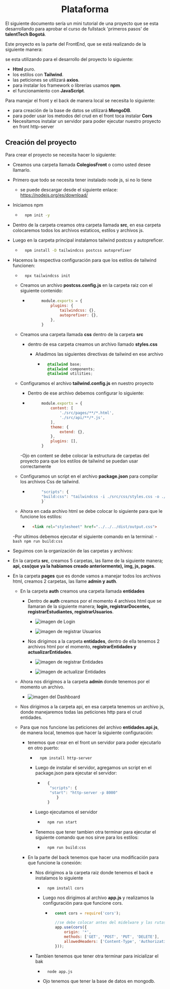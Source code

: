 <h1 align='center'>Plataforma</h1>

El siguiente documento sería un mini tutorial de una proyecto que se esta desarrollando para aprobar el curso de fullstack 'primeros pasos' de **talentTech Bogotá**.


Este proyecto es la parte del FrontEnd, que se está realizando de la siguiente manera:


se esta utilizando para el desarrollo del proyecto lo siguiente:

- **Html** puro.
- los estilos con **Tailwind**.
- las peticiones se utilizará **axios**.
- para instalar los framework o librerias usamos **npm**.
- el funcionamiento con **JavaScript**.

Para manejar el front y el back de manera local se necesita lo siguiente:

- para creación de la base de datos se utilizará **MongoDB**.
- para poder usar los metodos del crud en el front toca instalar **Cors**
- Necesitamos instalar un servidor para poder ejecutar nuestro proyecto en front http-server

## Creación del proyecto

Para crear el proyecto se necesita hacer lo siguiente:

- Creamos una carpeta llamada **ColegiosFront** o como usted desee llamarlo.

- Primero que todo se necesita tener instalado node js, si no lo tiene 
    - se puede descargar desde el siguiente enlace: https://nodejs.org/es/download/

- Iniciamos npm
    - ```bash
        npm init -y
      ```

- Dentro de la carpeta creamos otra carpeta llamada **src**, en esa carpeta colocaremos todos los archivos estaticos, estilos y archivos js.

- Luego en la carpeta principal instalamos tailwind postcss y autopreficer.
    - ```bash
        npm install -D tailwindcss postcss autoprefixer
      ```

- Hacemos la respectiva configuración para que los estilos de tailwind funcionen:

    - ```bash
        npx tailwindcss init
      ```

    - Creamos un archivo **postcss.config.js** en la carpeta raiz con el siguiente contenido:

        - ```javascript
                module.exports = {
                    plugins: {
                        tailwindcss: {},
                        autoprefixer: {},
                    },
                }
           ```

    - Creamos una carpeta llamada **css** dentro de la carpeta **src**

        - dentro de esa carpeta creamos un archivo llamado **styles.css**

            - Añadimos las siguientes directivas de tailwind en ese archivo

                - ```css
                    @tailwind base;
                    @tailwind components;
                    @tailwind utilities;
                  ```

    - Configuramos el archivo **tailwind.config.js** en nuestro proyecto

        - Dentro de ese archivo debemos configurar lo siguiente:

        - ```javascript
                module.exports = {
                    content: [
                        './src/pages/**/*.html',
                        './src/api/**/*.js',
                    ],
                    theme: {
                        extend: {},
                    },
                    plugins: [],
                }
          ```
        
        -Ojo en content se debe colocar la estructura de carpetas del proyecto para que los estilos de tailwind se puedan usar correctamente
    
    - Configuramos un script en el archivo **package.json** para compilar los archivos Css de tailwind.
        - ```javascript
                "scripts": {
                "build:css": "tailwindcss -i ./src/css/styles.css -o ./dist/output.css --watch"
                }`
          ```
    - Ahora en cada archivo html se debe colocar lo siguiente para que le funcione los estilos:
        - ```html
            <link rel="stylesheet" href="../../../dist/output.css">
          ```

    -Por ultimos debemos ejecutar el siguiente comando en la terminal:
        - ```bash
            npm run build:css
          ```

- Seguimos con la organización de las carpetas y archivos:

- En la carpeta **src**, creamos 5 carpetas, las llame de la siguiente manera; **api, css(que ya la habiamos creado anteriormente), img, js, pages**.

- En la carpeta **pages** que es donde vamos a manejar todos los archivos html, creamos 2 carpetas, las llame **admin y auth**.
    - En la carpeta **auth** creamos una carpeta llamada **entidades**
        - Dentro de **auth** creamos por el momento 4 archivos html que se llamaran de la siguiente manera; **login, registrarDocentes, registrarEstudiantes, registrarUsuarios**.

            - ![imagen de Login](src/img/login.jpg)

            - ![imagen de registrar Usuarios](src/img/registroUsuarios.jpg)
        
        - Nos dirigimos a la carpeta **entidades**, dentro de ella tenemos 2 archivos html por el momento, **registrarEntidades y actualizarEntidades**.
            
            - ![imagen de registrar Entidades](src/img/registrarEntidades.jpg)

            - ![imagen de actualizar Entidades](src/img/actualizarEntidades.jpg)

    - Ahora nos dirigimos a la carpeta **admin** donde tenemos por el momento un archivo.

        - ![imagen del Dashboard](src/img/home.jpg)

    - Nos dirigimos a la carpeta api, en esa carpeta tenemos un archivo js, donde manejaremos todas las peticiones http para el crud entidades.

    
    - Para que nos funcione las peticiones del archivo **entidades.api.js**, de manera local, tenemos que hacer la siguiente configuración:

        - tenemos que crear en el front un servidor para poder ejecutarlo en otro puerto:

            - ```bash
                npm install http-server
              ```

            - Luego de instalar el servidor, agregamos un script en el package.json para ejecutar el servidor:

                - ```javascript
                    {
                     "scripts": {
                     "start": "http-server -p 8000"
                        }
                    }
                  ```

            - Luego ejecutamos el servidor

                - ```bash
                    npm run start
                  ```
                    
            
            - Tenemos que tener tambien otra terminar para ejecutar el siguiente comando que nos sirve para los estilos:

                - ```bash
                    npm run build:css
                  ```


        - En la parte del back tenemos que hacer una modificación para que funcione la conexión:

            - Nos dirigimos a la carpeta raiz donde tenemos el back e instalamos lo siguiente

                - ```bash
                    npm install cors
                  ```

                - Luego nos dirigimos al archivo **app.js** y realizamos la configuración para que funcione cors.

                    - ```javascript
                        const cors = require('cors');

                        //se debe colocar antes del midelware y las rutas
                        app.use(cors({
                            origin: '*',
                            methods: ['GET', 'POST', 'PUT', 'DELETE'],
                            allowedHeaders: ['Content-Type', 'Authorization']
                        }));
                      ```
                
            - Tambien tenemos que tener otra terminar para inicializar el bak

                - ```bash
                    node app.js
                  ```

                - Ojo tenemos que tener la base de datos en mongodb.





 
           


                    














